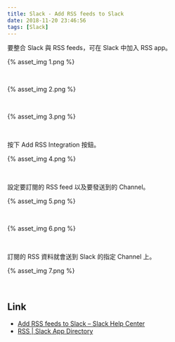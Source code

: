 ```yaml
---
title: Slack - Add RSS feeds to Slack
date: 2018-11-20 23:46:56
tags: [Slack]
---
```


要整合 Slack 與 RSS feeds，可在 Slack 中加入 RSS app。  

<!-- More -->

{% asset_img 1.png %}

<br/>


{% asset_img 2.png %}

<br/>


{% asset_img 3.png %}

<br/>


按下 Add RSS Integration 按鈕。  

{% asset_img 4.png %}

<br/>


設定要訂閱的 RSS feed 以及要發送到的 Channel。  

{% asset_img 5.png %}

<br/>


{% asset_img 6.png %}

<br/>


訂閱的 RSS 資料就會送到 Slack 的指定 Channel 上。  

{% asset_img 7.png %}

<br/>


Link
----
* [Add RSS feeds to Slack – Slack Help Center](https://get.slack.help/hc/en-us/articles/218688467-Add-RSS-feeds-to-Slack)
* [RSS | Slack App Directory](https://slack.com/apps/A0F81R7U7-rss)
